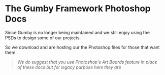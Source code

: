 # The Gumby Framework Photoshop Docs

Since Gumby is no longer being maintained and we still enjoy using the PSDs to design some of our projects. 

So we download and are hosting our the Photoshop files for those that want them.

>*We do suggest that you use Photoshop's Art Boards feature in place of these docs but for legacy purpose here they are*

